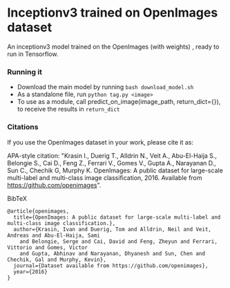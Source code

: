 # Inceptionv3 trained on OpenImages dataset

An inceptionv3 model trained on the OpenImages (with weights) , ready to run in Tensorflow.


### Running it

* Download the main model by running `bash download_model.sh`
* As a standalone file, run `python tag.py <image>`
* To use as a module, call predict_on_image(image_path, return_dict={}), to receive the results in `return_dict`

### Citations

If you use the OpenImages dataset in your work, please cite it as:

APA-style citation: "Krasin I., Duerig T., Alldrin N., Veit A., Abu-El-Haija S., Belongie S., Cai D., Feng Z., Ferrari V., Gomes V., Gupta A., Narayanan D., Sun C., Chechik G, Murphy K. OpenImages: A public dataset for large-scale multi-label and multi-class image classification, 2016. Available from https://github.com/openimages".

BibTeX
```
@article{openimages,
  title={OpenImages: A public dataset for large-scale multi-label and multi-class image classification.},
  author={Krasin, Ivan and Duerig, Tom and Alldrin, Neil and Veit, Andreas and Abu-El-Haija, Sami
    and Belongie, Serge and Cai, David and Feng, Zheyun and Ferrari, Vittorio and Gomes, Victor
    and Gupta, Abhinav and Narayanan, Dhyanesh and Sun, Chen and Chechik, Gal and Murphy, Kevin},
  journal={Dataset available from https://github.com/openimages},
  year={2016}
}
```
